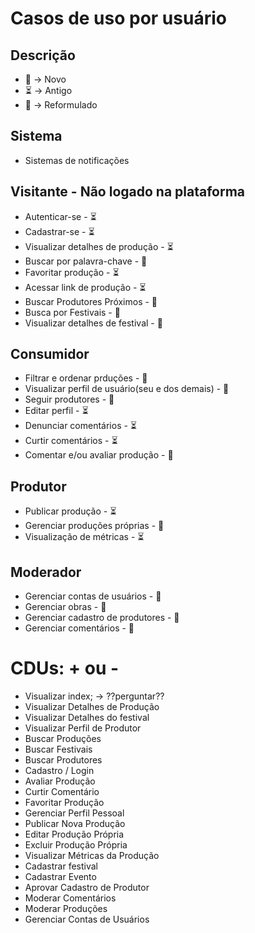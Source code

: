 # Casos de uso por usuário

## Descrição

- 💫 -> Novo
- ⏳ -> Antigo
- 🔁 -> Reformulado

## Sistema

- Sistemas de notificações

## Visitante - Não logado na plataforma

- Autenticar-se - ⏳
- Cadastrar-se - ⏳
- Visualizar detalhes de produção - ⏳
- Buscar por palavra-chave - 🔁
- Favoritar produção - ⏳
- Acessar link de produção - ⏳
- Buscar Produtores Próximos - 💫
- Busca por Festivais - 💫
- Visualizar detalhes de festival - 💫

## Consumidor

- Filtrar e ordenar prduções - 💫
- Visualizar perfil de usuário(seu e dos demais) - 💫
- Seguir produtores - 💫
- Editar perfil - ⏳
- Denunciar comentários - ⏳
- Curtir comentários - ⏳
- Comentar e/ou avaliar produção - 🔁

## Produtor

- Publicar produção - ⏳
- Gerenciar produções próprias - 🔁
- Visualização de métricas - ⏳

## Moderador

- Gerenciar contas de usuários - 🔁
- Gerenciar obras - 🔁
- Gerenciar cadastro de produtores - 🔁
- Gerenciar comentários - 🔁

# CDUs: + ou -

- Visualizar index; -> ??perguntar??
- Visualizar Detalhes de Produção
- Visualizar Detalhes do festival
- Visualizar Perfil de Produtor
- Buscar Produções
- Buscar Festivais
- Buscar Produtores
- Cadastro / Login
- Avaliar Produção
- Curtir Comentário
- Favoritar Produção
- Gerenciar Perfil Pessoal
- Publicar Nova Produção
- Editar Produção Própria
- Excluir Produção Própria
- Visualizar Métricas da Produção
- Cadastrar festival
- Cadastrar Evento
- Aprovar Cadastro de Produtor
- Moderar Comentários
- Moderar Produções
- Gerenciar Contas de Usuários
